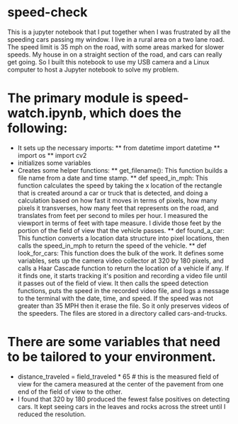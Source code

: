 # speed-check
This is a jupyter notebook that I put together when I was frustrated by all the speeding cars passing my window. I live in a rural area on a two lane road. The speed limit is 35 mph on the road, with some areas marked for slower speeds. My house in on a straight section of the road, and cars can really get going. So I built this notebook to use my USB camera and a Linux computer to host a Jupyter notebook to solve my problem.
# The primary module is speed-watch.ipynb, which does the following:
* It sets up the necessary imports: 
** from datetime import datetime
** import os
** import cv2
* initializes some variables
* Creates some helper functions:
** get_filename(): This function builds a file name from a date and time stamp.
** def speed_in_mph: This function calculates the speed by taking the x location of the rectangle that is created around a car or truck that is detected, and doing a calculation based on how fast it moves in terms of pixels, how many pixels it transverses, how many feet that represents on the road, and translates from feet per second to miles per hour. I measured the viewport in terms of feet with tape measure. I divide those feet by the portion of the field of view that the vehicle passes.
** def found_a_car: This function converts a location data structure into pixel locations, then calls the speed_in_mph to return the speed of the vehicle.
** def look_for_cars: This function does the bulk of the work. It defines some variables, sets up the camera video collector at 320 by 180 pixels, and calls a Haar Cascade function to return the location of a vehicle if any. If it finds one, it starts tracking it's position and recording a video file until it passes out of the field of view. It then calls the speed detection functions, puts the speed in the recorded video file, and logs a message to the terminal with the date, time, and speed. If the speed was not greater than 35 MPH then it erase the file. So it only preserves videos of the speeders. The files are stored in a directory called cars-and-trucks. 
# There are some variables that need to be tailored to your environment. 
* distance_traveled = field_traveled * 65 # this is the measured field of view for the camera measured at the center of the pavement from one end of the field of view to the other. 
* I found that 320 by 180 produced the fewest false positives on detecting cars. It kept seeing cars in the leaves and rocks across the street until I reduced the resolution. 
